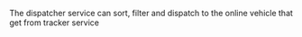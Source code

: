The dispatcher service can sort, filter and dispatch to the online vehicle that get from tracker service